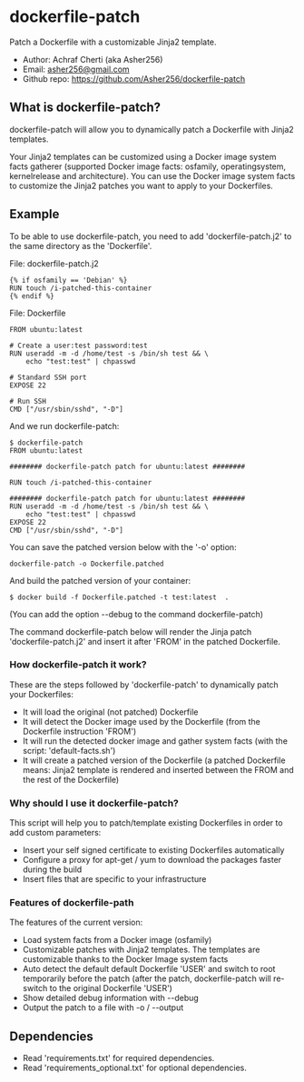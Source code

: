 # dockerfile-patch

Patch a Dockerfile with a customizable Jinja2 template.

- Author: Achraf Cherti (aka Asher256)
- Email: asher256@gmail.com
- Github repo: https://github.com/Asher256/dockerfile-patch

## What is dockerfile-patch?

dockerfile-patch will allow you to dynamically patch a Dockerfile with Jinja2
templates.

Your Jinja2 templates can be customized using a Docker image system facts
gatherer (supported Docker image facts: osfamily, operatingsystem,
kernelrelease and architecture). You can use the Docker image system facts to
customize the Jinja2 patches you want to apply to your Dockerfiles.

## Example

To be able to use dockerfile-patch, you need to add 'dockerfile-patch.j2' to
the same directory as the 'Dockerfile'.

File: dockerfile-patch.j2
```
{% if osfamily == 'Debian' %}
RUN touch /i-patched-this-container
{% endif %}
```

File: Dockerfile
```
FROM ubuntu:latest

# Create a user:test password:test
RUN useradd -m -d /home/test -s /bin/sh test && \
    echo "test:test" | chpasswd

# Standard SSH port
EXPOSE 22

# Run SSH
CMD ["/usr/sbin/sshd", "-D"]
```

And we run dockerfile-patch:
```
$ dockerfile-patch
FROM ubuntu:latest

######## dockerfile-patch patch for ubuntu:latest ########

RUN touch /i-patched-this-container

######## dockerfile-patch patch for ubuntu:latest ########
RUN useradd -m -d /home/test -s /bin/sh test && \
    echo "test:test" | chpasswd
EXPOSE 22
CMD ["/usr/sbin/sshd", "-D"]

```

You can save the patched version below with the '-o' option:
```
dockerfile-patch -o Dockerfile.patched
```

And build the patched version of your container:
```
$ docker build -f Dockerfile.patched -t test:latest  .
```

(You can add the option --debug to the command dockerfile-patch)

The command dockerfile-patch below will render the Jinja patch 'dockerfile-patch.j2'
and insert it after 'FROM' in the patched Dockerfile.

### How dockerfile-patch it work?

These are the steps followed by 'dockerfile-patch' to dynamically patch your
Dockerfiles:
- It will load the original (not patched) Dockerfile
- It will detect the Docker image used by the Dockerfile (from the Dockerfile instruction 'FROM')
- It will run the detected docker image and gather system facts (with the script: 'default-facts.sh')
- It will create a patched version of the Dockerfile (a patched Dockerfile means: Jinja2 template is rendered and inserted between the FROM and the rest of the Dockerfile)

### Why should I use it dockerfile-patch?

This script will help you to patch/template existing Dockerfiles in order
to add custom parameters:
- Insert your self signed certificate to existing Dockerfiles automatically
- Configure a proxy for apt-get / yum to download the packages faster during the build
- Insert files that are specific to your infrastructure

### Features of dockerfile-path
The features of the current version:
- Load system facts from a Docker image (osfamily)
- Customizable patches with Jinja2 templates. The templates are customizable thanks to the Docker Image system facts
- Auto detect the default default Dockerfile 'USER' and switch to root temporarily before the patch (after the patch, dockerfile-patch will re-switch to the original Dockerfile 'USER')
- Show detailed debug information with --debug
- Output the patch to a file with -o / --output

## Dependencies
- Read 'requirements.txt' for required dependencies.
- Read 'requirements_optional.txt' for optional dependencies.


